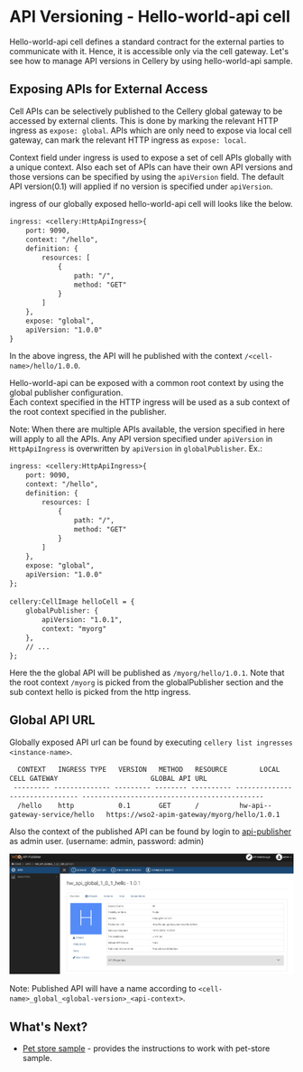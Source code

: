 # API Versioning - Hello-world-api cell

Hello-world-api cell defines a standard contract for the external parties to communicate with it. Hence, it is
accessible only via the cell gateway. Let's see how to manage API versions in Cellery by using hello-world-api sample.

## Exposing APIs for External Access

Cell APIs can be selectively published to the Cellery global gateway to be accessed by external clients. This is done by 
marking the relevant HTTP ingress as `expose: global`. APIs which are only need to expose via local cell gateway, can
mark the relevant HTTP ingress as `expose: local`.

Context field under ingress is used to expose a set of cell APIs globally with a unique context. Also each set of APIs
can have their own API versions and those versions can be specified by using the `apiVersion` field. The default API
version(0.1) will applied if no version is specified under `apiVersion`.

ingress of our globally exposed hello-world-api cell will looks like the below.
```ballerina
ingress: <cellery:HttpApiIngress>{
    port: 9090,
    context: "/hello",
    definition: {
        resources: [
            {
                path: "/",
                method: "GET"
            }
        ]
    },
    expose: "global",
    apiVersion: "1.0.0"
}
```

In the above ingress, the API will he published with the context `/<cell-name>/hello/1.0.0`.
 
Hello-world-api can be exposed with a common root context by using the global publisher configuration.  
Each context specified in the HTTP ingress will be used as a sub context of the root context specified in the publisher.

Note: When there are multiple APIs available, the version specified in here will apply to all the APIs. Any API version
specified under `apiVersion` in `HttpApiIngress` is overwritten by `apiVersion` in `globalPublisher`.
Ex.:
```ballerina
ingress: <cellery:HttpApiIngress>{
    port: 9090,
    context: "/hello",
    definition: {
        resources: [
            {
                path: "/",
                method: "GET"
            }
        ]
    },
    expose: "global",
    apiVersion: "1.0.0"
};

cellery:CellImage helloCell = {
    globalPublisher: {
        apiVersion: "1.0.1",
        context: "myorg"
    },
    // ...
};
```
Here the the global API will be published as `/myorg/hello/1.0.1`. Note that the root context `/myorg` is picked from the
globalPublisher section and the sub context hello is picked from the http ingress.

## Global API URL

Globally exposed API url can be found by executing `cellery list ingresses <instance-name>`.

```aidl
  CONTEXT   INGRESS TYPE   VERSION   METHOD   RESOURCE        LOCAL CELL GATEWAY                       GLOBAL API URL
 --------- -------------- --------- -------- ---------- ------------------------------- ---------------------------------------------
  /hello    http           0.1       GET      /          hw-api--gateway-service/hello   https://wso2-apim-gateway/myorg/hello/1.0.1
```

Also the context of the published API can be found by login to [api-publisher](https://wso2-apim/publisher/) as admin user.
(username: admin, password: admin)

![published context](../images/hello-world-api/hello-world-api-published-context.png)

Note: Published API will have a name according to `<cell-name>_global_<global-version>_<api-context>`.

## What's Next?
- [Pet store sample](../../cells/pet-store/README.md) - provides the instructions to work with pet-store sample.
